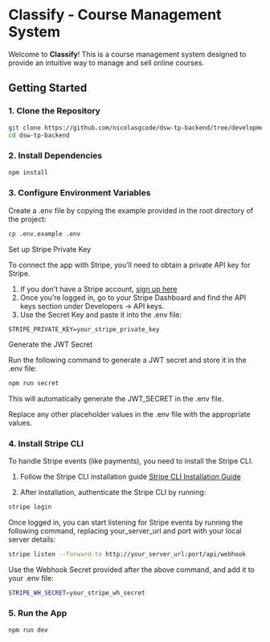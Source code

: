 # Classify - Course Management System

Welcome to **Classify**! This is a course management system designed to provide an intuitive way to manage and sell online courses.

## Getting Started

### 1. Clone the Repository

```bash
git clone https://github.com/nicolasgcode/dsw-tp-backend/tree/development
cd dsw-tp-backend
```

### 2. Install Dependencies

```bash
npm install
```

### 3. Configure Environment Variables

Create a .env file by copying the example provided in the root directory of the project:

```bash
cp .env.example .env
```

Set up Stripe Private Key

To connect the app with Stripe, you’ll need to obtain a private API key for Stripe.

1. If you don’t have a Stripe account, [sign up here](https://dashboard.stripe.com/register) 
2. Once you’re logged in, go to your Stripe Dashboard and find the API keys section under Developers → API keys.
3. Use the Secret Key and paste it into the .env file:

```
STRIPE_PRIVATE_KEY=your_stripe_private_key
```
Generate the JWT Secret

Run the following command to generate a JWT secret and store it in the .env file:

```bash
npm run secret
```

This will automatically generate the JWT_SECRET in the .env file.

Replace any other placeholder values in the .env file with the appropriate values.

### 4. Install Stripe CLI
To handle Stripe events (like payments), you need to install the Stripe CLI.

1. Follow the Stripe CLI installation guide [Stripe CLI Installation Guide](https://docs.stripe.com/stripe-cli?install-method=homebrew)

2. After installation, authenticate the Stripe CLI by running:
   
```bash
stripe login
```

Once logged in, you can start listening for Stripe events by running the following command, replacing your_server_url and port with your local server details:

```bash
stripe listen --forward-to http://your_server_url:port/api/webhook
```

Use the Webhook Secret provided after the above command, and add it to your .env file:

```bash
STRIPE_WH_SECRET=your_stripe_wh_secret
```

### 5. Run the App

```bash
npm run dev
```
